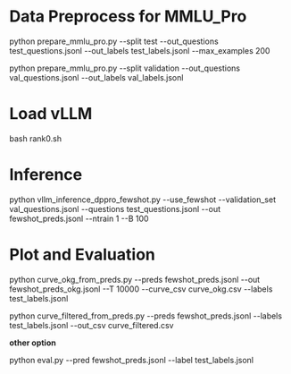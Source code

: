 # Data Preprocess for MMLU_Pro

python prepare_mmlu_pro.py --split test --out_questions test_questions.jsonl --out_labels test_labels.jsonl --max_examples 200

python prepare_mmlu_pro.py --split validation --out_questions val_questions.jsonl --out_labels val_labels.jsonl

# Load vLLM

bash rank0.sh

# Inference

python vllm_inference_dppro_fewshot.py --use_fewshot --validation_set val_questions.jsonl --questions test_questions.jsonl --out fewshot_preds.jsonl --ntrain 1 --B 100

# Plot and Evaluation

python curve_okg_from_preds.py --preds fewshot_preds.jsonl --out fewshot_preds_okg.jsonl --T 10000 --curve_csv curve_okg.csv --labels test_labels.jsonl

python curve_filtered_from_preds.py --preds fewshot_preds.jsonl --labels test_labels.jsonl --out_csv curve_filtered.csv

**other option**

python eval.py --pred fewshot_preds.jsonl --label test_labels.jsonl
